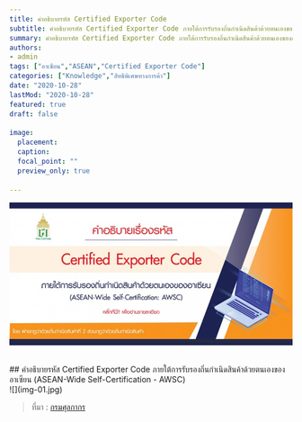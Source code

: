 ```yaml
---
title: คำอธิบายรหัส Certified Exporter Code
subtitle: คำอธิบายรหัส Certified Exporter Code ภายใต้การรับรองถิ่นกำเนิดสินค้าด้วยตนเองของอาเซียน (ASEAN-Wide Self-Certification - AWSC)
summary: คำอธิบายรหัส Certified Exporter Code ภายใต้การรับรองถิ่นกำเนิดสินค้าด้วยตนเองของอาเซียน (ASEAN-Wide Self-Certification - AWSC)
authors:
- admin
tags: ["อาเซียน","ASEAN","Certified Exporter Code"]
categories: ["Knowledge","สิทธิพิเศษทางการค้า"]
date: "2020-10-28"
lastMod: "2020-10-28"
featured: true
draft: false

image:
  placement: 
  caption: 
  focal_point: ""
  preview_only: true

---
```

![](featured.png)

<br>
## คำอธิบายรหัส Certified Exporter Code ภายใต้การรับรองถิ่นกำเนิดสินค้าด้วยตนเองของอาเซียน (ASEAN-Wide Self-Certification - AWSC)
<br>
![](img-01.jpg)


<br>

> ที่มา : [กรมศุลกากร](http://www.customs.go.th/cont_strc_simple_with_date.php?current_id=14232832414c505f47464b46464b48)